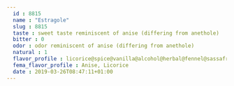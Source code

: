 ```yaml
---
  id : 8815
  name : "Estragole"
  slug : 8815
  taste : sweet taste reminiscent of anise (differing from anethole)
  bitter : 0
  odor : odor reminiscent of anise (differing from anethole)
  natural : 1
  flavor_profile : licorice@spice@vanilla@alcohol@herbal@fennel@sassafrass@sweet@anise@minty@green
  fema_flavor_profile : Anise, Licorice
  date : 2019-03-26T08:47:11+01:00
---
```



